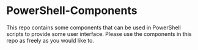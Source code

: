 # PowerShell-Components

This repo contains some components that can be used in PowerShell scripts to provide some user interface. Please use the components in this repo as freely as you would like to.